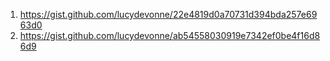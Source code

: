 1. https://gist.github.com/lucydevonne/22e4819d0a70731d394bda257e6963d0
2. https://gist.github.com/lucydevonne/ab54558030919e7342ef0be4f16d86d9
